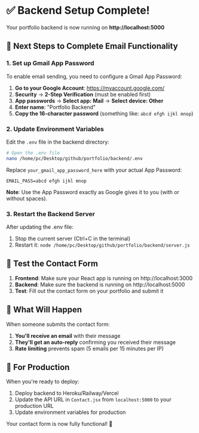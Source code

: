 # ✅ Backend Setup Complete!

Your portfolio backend is now running on **http://localhost:5000**

## 🔧 Next Steps to Complete Email Functionality

### 1. Set up Gmail App Password

To enable email sending, you need to configure a Gmail App Password:

1. **Go to your Google Account**: https://myaccount.google.com/
2. **Security** → **2-Step Verification** (must be enabled first)
3. **App passwords** → **Select app: Mail** → **Select device: Other**
4. **Enter name**: "Portfolio Backend"
5. **Copy the 16-character password** (something like: `abcd efgh ijkl mnop`)

### 2. Update Environment Variables

Edit the `.env` file in the backend directory:

```bash
# Open the .env file
nano /home/pc/Desktop/github/portfolio/backend/.env
```

Replace `your_gmail_app_password_here` with your actual App Password:

```env
EMAIL_PASS=abcd efgh ijkl mnop
```

**Note**: Use the App Password exactly as Google gives it to you (with or without spaces).

### 3. Restart the Backend Server

After updating the .env file:
1. Stop the current server (Ctrl+C in the terminal)
2. Restart it: `node /home/pc/Desktop/github/portfolio/backend/server.js`

## 🧪 Test the Contact Form

1. **Frontend**: Make sure your React app is running on http://localhost:3000
2. **Backend**: Make sure the backend is running on http://localhost:5000
3. **Test**: Fill out the contact form on your portfolio and submit it

## 📧 What Will Happen

When someone submits the contact form:
1. **You'll receive an email** with their message
2. **They'll get an auto-reply** confirming you received their message
3. **Rate limiting** prevents spam (5 emails per 15 minutes per IP)

## 🚀 For Production

When you're ready to deploy:
1. Deploy backend to Heroku/Railway/Vercel
2. Update the API URL in `Contact.jsx` from `localhost:5000` to your production URL
3. Update environment variables for production

Your contact form is now fully functional! 🎉
